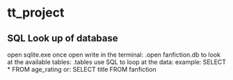 # tt_project

## SQL Look up of database

open sqlite.exe
once open write in the terminal:  .open fanfiction.db
to look at the available tables: .tables
use SQL to loop at the data:
example: SELECT * FROM age_rating
or: SELECT title FROM fanfiction
